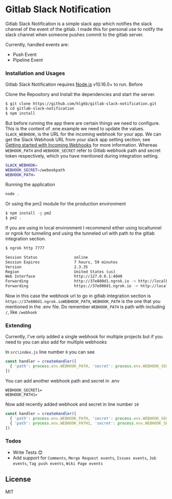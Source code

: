 # Gitlab Slack Notification

Gitlab Slack Notification is a simple slack app which notifies the slack channel of the event of the gitlab. I made this for personal use to notify the slack channel when someone pushes commit to the gitlab server.

Currently, handled events are:
  - Push Event
  - Pipeline Event

### Installation and Usages

Gitlab Slack Notification requires [Node.js](https://nodejs.org/) v10.16.0+ to run. Before 

Clone the Repository and Install the dependencies and start the server.
```sh
$ git clone https://github.com/hlgkb/gitlab-slack-notification.git
$ cd gitlab-slack-notification
$ npm install
```

But before running the app there are certain things we need to configure. This is the content of .ene.example we need to update the values. `SLACK_WEBHOOK`, is the URL for the incoming webhook for your app. We can get the Slack Webhook URL from your slack app setting section; see  [Getting started with Incoming Webhooks](https://api.slack.com/messaging/webhooks) for more information. Whereas `WEBHOOK_PATH` and `WEBHOOK_SECRET` refer to Gitlab webhook path and secret token respectively, which you have mentioned during integration setting.

```sh
SLACK_WEBHOOK=
WEBHOOK_SECRET=/webookpath
WEBHOOK_PATH=
```
Running the application
```sh
node .
```
Or using the pm2 module for the production environment
```sh
$ npm install -g pm2
$ pm2 .
```

If you are using in local environment I recommend either using localtunnel or ngrok for tunneling and using the tunneled url with path to the gitlab integration section.

```sh
$ ngrok http 7777

Session Status                online
Session Expires               7 hours, 59 minutes
Version                       2.3.35
Region                        United States (us)
Web Interface                 http://127.0.0.1:4040
Forwarding                    http://37e800d1.ngrok.io -> http://localhost:7777
Forwarding                    https://37e800d1.ngrok.io -> http://localhost:7777
```

Now in this case the webhook url to go in gitlab integration section is `https://37e800d1.ngrok.ioWEBHOOK_PATH`, `WEBHOOK_PATH` is the one that you mentioned in the .env file. Do remember `WEBHOOK_PATH` is path with including `/`, like `/webhook`

### Extending

Currently, I've only added a single webhook for multiple projects but if you need to you can also add for multiple webhooks

In `src\index.js` line number `8` you can see
```js
const handler = createHandler([
  { 'path': process.env.WEBHOOK_PATH, 'secret': process.env.WEBHOOK_SECRET },
])
```

You can add another webhook path and secret in .env
```
WEBHOOK_SECRET1=
WEBHOOK_PATH1=
```

Now add recently added webhook and secret in line number `10`
```js
const handler = createHandler([
  { 'path': process.env.WEBHOOK_PATH, 'secret': process.env.WEBHOOK_SECRET },
  { 'path': process.env.WEBHOOK_PATH1, 'secret': process.env.WEBHOOK_SECRET1 },
])
```

### Todos

 - Write Tests 😊
 - Add support for `Comments`, `Merge Request events`, `Issues events`, `Job events`, `Tag push events`, `Wiki Page events`

License
----

MIT

